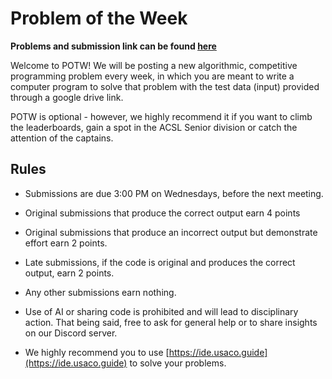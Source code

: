 # Problem of the Week


**Problems and submission link can be found [here](https://docs.google.com/document/d/18UXhsTFCWhyo3J7gQma0h8wuE1abSBAgPtF-IWnTSjM/edit?usp=sharing)**

Welcome to POTW! We will be posting a new algorithmic, competitive programming problem every week, in which you are meant to write a computer program to solve that problem with the test data (input) provided through a google drive link. 

POTW is optional - however, we highly recommend it if you want to climb the leaderboards, gain a spot in the ACSL Senior division or catch the attention of the captains.
 
## Rules
* Submissions are due 3:00 PM on Wednesdays, before the next meeting. 

* Original submissions that produce the correct output earn 4 points

* Original submissions that produce an incorrect output but demonstrate effort earn 2 points.

* Late submissions, if the code is original and produces the correct output, earn 2 points.

* Any other submissions earn nothing.

* Use of AI or sharing code is prohibited and will lead to disciplinary action. That being said, free to ask for general help or to share insights on our Discord server.
  
* We highly recommend you to use [https://ide.usaco.guide](https://ide.usaco.guide) to solve your problems.
